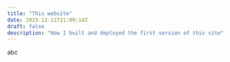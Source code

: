 ```yaml
---
title: "This website"
date: 2023-12-11T21:09:14Z
draft: false
description: "How I built and deployed the first version of this site"
---
```

abc